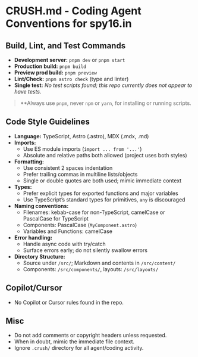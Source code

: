 # CRUSH.md - Coding Agent Conventions for spy16.in

## Build, Lint, and Test Commands

- **Development server:**        `pnpm dev` or `pnpm start`
- **Production build:**          `pnpm build`
- **Preview prod build:**        `pnpm preview`
- **Lint/Check:**                `pnpm astro check` (type and linter)
- **Single test:**               _No test scripts found; this repo currently does not appear to have tests._

> **Always use `pnpm`, never `npm` or `yarn`, for installing or running scripts.

## Code Style Guidelines

- **Language:** TypeScript, Astro (.astro), MDX (.mdx, .md)
- **Imports:**
  - Use ES module imports (`import ... from '...'`)
  - Absolute and relative paths both allowed (project uses both styles)
- **Formatting:**
  - Use consistent 2 spaces indentation
  - Prefer trailing commas in multiline lists/objects
  - Single or double quotes are both used; mimic immediate context
- **Types:**
  - Prefer explicit types for exported functions and major variables
  - Use TypeScript’s standard types for primitives, `any` is discouraged
- **Naming conventions:**
  - Filenames: kebab-case for non-TypeScript, camelCase or PascalCase for TypeScript
  - Components: PascalCase (`MyComponent.astro`)
  - Variables and Functions: camelCase
- **Error handling:**
  - Handle async code with try/catch
  - Surface errors early; do not silently swallow errors
- **Directory Structure:**
  - Source under `/src/`; Markdown and contents in `/src/content/`
  - Components: `/src/components/`, layouts: `/src/layouts/`

## Copilot/Cursor
- No Copilot or Cursor rules found in the repo.

## Misc
- Do not add comments or copyright headers unless requested.
- When in doubt, mimic the immediate file context.
- Ignore `.crush/` directory for all agent/coding activity.
